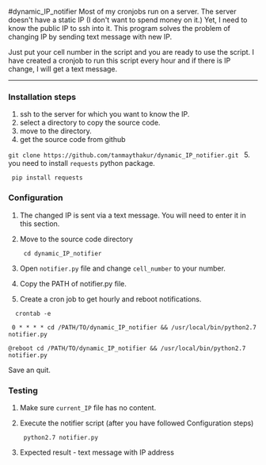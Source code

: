 #dynamic_IP_notifier
Most of my cronjobs run on a server.
The server doesn't have a static IP (I don't want to spend money on it.)
Yet, I need to know the public IP to ssh into it. 
This program solves the problem of changing IP by sending text message with new IP. 

Just put your cell number in the script and you are ready to use the script. I have created a cronjob to run this script every hour and if there is IP change, I will get a text message.

-----------

### Installation steps
1. ssh to the server for which you want to know the IP.
2. select a directory to copy the source code.
3. move to the directory.
4. get the source code from github

  ```git clone https://github.com/tanmaythakur/dynamic_IP_notifier.git ```
5. you need to install `requests` python package.

  ``` pip install requests``` 

### Configuration
1. The changed IP is sent via a text message. You will need to enter it in this section. 
2. Move to the source code directory

   ``` cd dynamic_IP_notifier```
3. Open `notifier.py` file and change `cell_number` to your number.
4. Copy the PATH of notifier.py file.
5. Create a cron job to get hourly and reboot notifications.

```  crontab -e```

``` 0 * * * * cd /PATH/TO/dynamic_IP_notifier && /usr/local/bin/python2.7 notifier.py```

```@reboot cd /PATH/TO/dynamic_IP_notifier && /usr/local/bin/python2.7 notifier.py```

Save an quit.

### Testing
1. Make sure `current_IP` file has no content.
2. Execute the notifier script (after you have followed Configuration steps)

   ``` python2.7 notifier.py```
3. Expected result - text message with IP address
 
